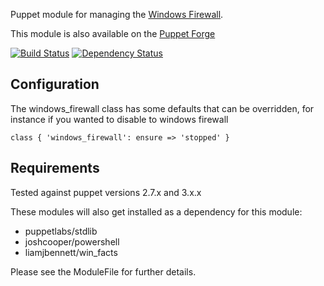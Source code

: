 Puppet module for managing the [Windows Firewall]().

This module is also available on the [Puppet Forge](https://forge.puppetlabs.com/liamjbennett/windows_firewall)

[![Build
Status](https://secure.travis-ci.org/liamjbennett/puppet-windows_firewall.png)](http://travis-ci.org/liamjbennett/puppet-windows_firewall)
[![Dependency
Status](https://gemnasium.com/liamjbennett/puppet-windows_firewall.png)](http://gemnasium.com/liamjbennett/puppet-windows_firewall)

## Configuration ##
The windows_firewall class has some defaults that can be overridden, for instance if you wanted to disable to windows firewall

	class { 'windows_firewall': ensure => 'stopped' }

## Requirements ##

Tested against puppet versions 2.7.x and 3.x.x

These modules will also get installed as a dependency for this module:

* puppetlabs/stdlib
* joshcooper/powershell
* liamjbennett/win_facts

Please see the ModuleFile for further details.

